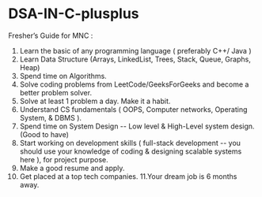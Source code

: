 # DSA-IN-C-plusplus

Fresher’s Guide for MNC :

1. Learn the basic of any programming language ( preferably C++/ Java )
2. Learn Data Structure (Arrays, LinkedList, Trees, Stack, Queue, Graphs, Heap)
3. Spend time on Algorithms.
4. Solve coding problems from LeetCode/GeeksForGeeks and become a better problem solver.
5. Solve at least 1 problem a day. Make it a habit.
6. Understand CS fundamentals ( OOPS, Computer networks, Operating System, & DBMS ).
7. Spend time on System Design -- Low level & High-Level system design. (Good to have)
8. Start working on development skills ( full-stack development -- you should use your knowledge of coding & designing scalable systems here ), for project purpose.
9. Make a good resume and apply.
10. Get placed at a top tech companies.
11.Your dream job is 6 months away.
